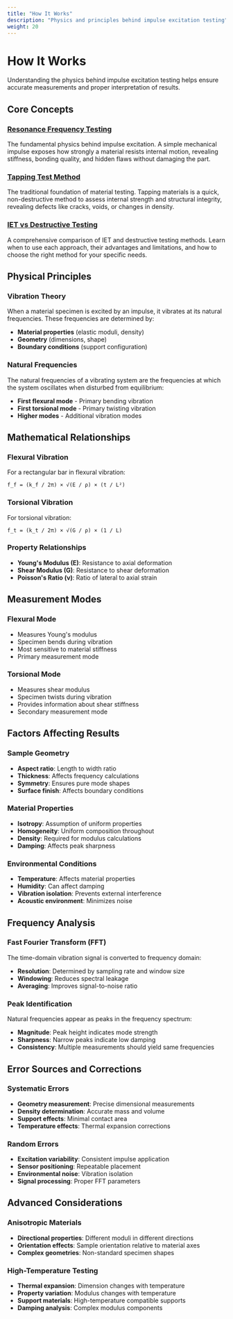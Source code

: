 ```yaml
---
title: "How It Works"
description: "Physics and principles behind impulse excitation testing"
weight: 20
---
```


# How It Works

Understanding the physics behind impulse excitation testing helps ensure accurate measurements and proper interpretation of results.

## Core Concepts

### [Resonance Frequency Testing](/docs/how-it-works/resonance-frequency-testing/)
The fundamental physics behind impulse excitation. A simple mechanical impulse exposes how strongly a material resists internal motion, revealing stiffness, bonding quality, and hidden flaws without damaging the part.

### [Tapping Test Method](/docs/how-it-works/tapping-test-method/)
The traditional foundation of material testing. Tapping materials is a quick, non-destructive method to assess internal strength and structural integrity, revealing defects like cracks, voids, or changes in density.

### [IET vs Destructive Testing](/docs/how-it-works/iet-vs-destructive-testing/)
A comprehensive comparison of IET and destructive testing methods. Learn when to use each approach, their advantages and limitations, and how to choose the right method for your specific needs.

## Physical Principles

### Vibration Theory
When a material specimen is excited by an impulse, it vibrates at its natural frequencies. These frequencies are determined by:
- **Material properties** (elastic moduli, density)
- **Geometry** (dimensions, shape)
- **Boundary conditions** (support configuration)

### Natural Frequencies
The natural frequencies of a vibrating system are the frequencies at which the system oscillates when disturbed from equilibrium:
- **First flexural mode** - Primary bending vibration
- **First torsional mode** - Primary twisting vibration
- **Higher modes** - Additional vibration modes

## Mathematical Relationships

### Flexural Vibration
For a rectangular bar in flexural vibration:
```
f_f = (k_f / 2π) × √(E / ρ) × (t / L²)
```

### Torsional Vibration
For torsional vibration:
```
f_t = (k_t / 2π) × √(G / ρ) × (1 / L)
```

### Property Relationships
- **Young's Modulus (E)**: Resistance to axial deformation
- **Shear Modulus (G)**: Resistance to shear deformation
- **Poisson's Ratio (ν)**: Ratio of lateral to axial strain

## Measurement Modes

### Flexural Mode
- Measures Young's modulus
- Specimen bends during vibration
- Most sensitive to material stiffness
- Primary measurement mode

### Torsional Mode
- Measures shear modulus
- Specimen twists during vibration
- Provides information about shear stiffness
- Secondary measurement mode

## Factors Affecting Results

### Sample Geometry
- **Aspect ratio**: Length to width ratio
- **Thickness**: Affects frequency calculations
- **Symmetry**: Ensures pure mode shapes
- **Surface finish**: Affects boundary conditions

### Material Properties
- **Isotropy**: Assumption of uniform properties
- **Homogeneity**: Uniform composition throughout
- **Density**: Required for modulus calculations
- **Damping**: Affects peak sharpness

### Environmental Conditions
- **Temperature**: Affects material properties
- **Humidity**: Can affect damping
- **Vibration isolation**: Prevents external interference
- **Acoustic environment**: Minimizes noise

## Frequency Analysis

### Fast Fourier Transform (FFT)
The time-domain vibration signal is converted to frequency domain:
- **Resolution**: Determined by sampling rate and window size
- **Windowing**: Reduces spectral leakage
- **Averaging**: Improves signal-to-noise ratio

### Peak Identification
Natural frequencies appear as peaks in the frequency spectrum:
- **Magnitude**: Peak height indicates mode strength
- **Sharpness**: Narrow peaks indicate low damping
- **Consistency**: Multiple measurements should yield same frequencies

## Error Sources and Corrections

### Systematic Errors
- **Geometry measurement**: Precise dimensional measurements
- **Density determination**: Accurate mass and volume
- **Support effects**: Minimal contact area
- **Temperature effects**: Thermal expansion corrections

### Random Errors
- **Excitation variability**: Consistent impulse application
- **Sensor positioning**: Repeatable placement
- **Environmental noise**: Vibration isolation
- **Signal processing**: Proper FFT parameters

## Advanced Considerations

### Anisotropic Materials
- **Directional properties**: Different moduli in different directions
- **Orientation effects**: Sample orientation relative to material axes
- **Complex geometries**: Non-standard specimen shapes

### High-Temperature Testing
- **Thermal expansion**: Dimension changes with temperature
- **Property variation**: Modulus changes with temperature
- **Support materials**: High-temperature compatible supports
- **Damping analysis**: Complex modulus components
